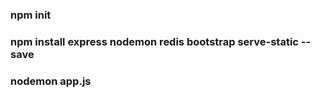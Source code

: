 ### npm init
### npm install express nodemon redis bootstrap serve-static --save
### nodemon app.js


